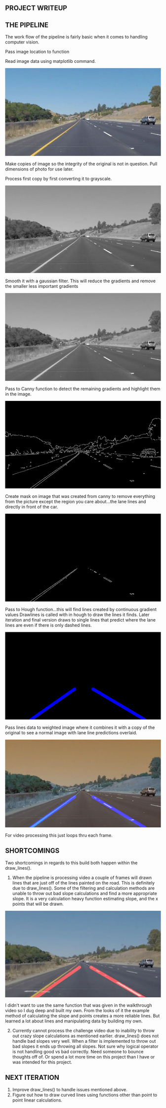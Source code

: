 
PROJECT WRITEUP
---


THE PIPELINE
---
The work flow of the pipeline is fairly basic when it comes to handling computer vision.

Pass image location to function 

Read image data using matplotlib command.

![image1](./to_test/solidYellowCurve.jpg "Original")

Make copies of image so the integrity of the original is not in question.
Pull dimensions of photo for use later.

Process first copy by first converting it to grayscale.

![image2](./writeup_images/gray_solidYellowCurve.jpg "Grayscale")

Smooth it with a gaussian filter. This will reduce the gradients and remove the smaller less important gradients

![image3](./writeup_images/blur_solidYellowCurve.jpg "Gaussian Blur")

Pass to Canny function to detect the remaining gradients and highlight them in the image.

![image4](./writeup_images/edges_solidYellowCurve.jpg "Canny")

Create mask on image that was created from canny to remove everything from the picture except the region you care about...the lane lines and directly in front of the car.

![image5](./writeup_images/mask_solidYellowCurve.jpg "Masked Image")

Pass to Hough function...this will find lines created by continuous gradient values
Drawlines is called with in hough to draw the lines it finds.
Later iteration and final version draws to single lines that predict where the lane lines are even if there is only dashed lines.

![image6](./writeup_images/hough_solidYellowCurve.jpg "Hough Image")

Pass lines data to weighted image where it combines it with a copy of the original to see a normal image with lane line predictions overlaid.

![image7](./writeup_images/weight_solidYellowCurve.jpg "Final")

For video processing this just loops thru each frame.


SHORTCOMINGS
---
Two shortcomings in regards to this build both happen within the draw_lines().

1. When the pipeline is processing video a couple of frames will drawn lines that are just off of the lines painted on the road.
This is definitely due to draw_lines(). Some of the filtering and calculation methods are unable to throw out bad slope calculations and find a more appropriate slope. It is a very calculation heavy function estimating slope, and the x points that will be drawn. 

![image8](./writeup_images/badlines.png "Bad Lines")

I didn't want to use the same function that was given in the walkthrough video so I dug deep and built my own. From the looks of it the example method of calculating the slope and points creates a more reliable lines. But learned a lot about lines and manipulating data by building my own.


2. Currently cannot process the challenge video due to inability to throw out crazy slope calculations as mentioned earlier. 
draw_lines() does not handle bad slopes very well. When a filter is implemented to throw out bad slopes it ends up throwing all slopes. Not sure why logical operator is not handling good vs bad correctly. Need someone to bounce thoughts off of. Or spend a lot more time on this project than I have or was intended for this project.

NEXT ITERATION
---
1. Improve draw_lines() to handle issues mentioned above.
2. Figure out how to draw curved lines using functions other than point to point linear calculations.
